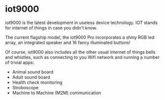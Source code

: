 iot9000
=======

iot9000 is the latest development in useless device technology. IOT stands for
internet of things in case you didn't know.

The current flagship model, the iot9000 Pro incorporates a shiny RGB led array,
an integrated speaker and 16 fancy illuminated buttons! 

Of course, iot9000 also includes all the other usual internet of things bells
and whistles, such as connecting to you Wifi network and running a number of
trivial apps:

   - Animal sound board
   - Adult sound board
   - Health check monitoring
   - Stroboscope
   - Machine to Machine (M2M) communication
